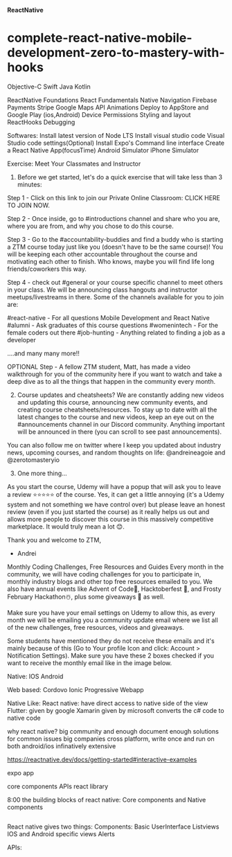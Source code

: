 **ReactNative**

complete-react-native-mobile-development-zero-to-mastery-with-hooks
===================================================================

Objective-C
Swift
Java
Kotlin


ReactNative Foundations
React Fundamentals
Native Navigation
Firebase
Payments Stripe
Google Maps API
Animations
Deploy to AppStore and Google Play (ios,Android)
Device Permissions
Styling and layout
ReactHooks
Debugging


Softwares:
Install latest version of Node LTS
Install visual studio code
Visual Studio code settings(Optional)
Install Expo's Command line interface
Create a React Native App(focusTime)
Android Simulator
iPhone Simulator



Exercise: Meet Your Classmates and Instructor
1. Before we get started, let's do a quick exercise that will take less than 3 minutes:


Step 1 - Click on this link to join our Private Online Classroom: CLICK HERE TO JOIN NOW.


Step 2 -  Once inside, go to #introductions channel and share who you are, where you are from, and why you chose to do this course.

Step 3 -  Go to the #accountability-buddies and find a buddy who is starting a ZTM course today just like you (doesn't have to be the same course)! You will be keeping each other accountable throughout the course and motivating each other to finish. Who knows, maybe you will find life long friends/coworkers this way. 

Step 4 - check out #general or your course specific channel to meet others in your class. We will be announcing class hangouts and instructor meetups/livestreams in there. Some of the channels available for you to join are:


#react-native - For all questions Mobile Development and React Native
#alumni - Ask graduates of this course questions
#womenintech - For the female coders out there
#job-hunting - Anything related to finding a job as a developer

....and many many more!!



OPTIONAL Step - A fellow ZTM student, Matt, has made a video walkthrough for you of the community here if you want to watch and take a deep dive as to all the things that happen in the community every month.



2. Course updates and cheatsheets?
We are constantly adding new videos and updating this course, announcing new community events, and creating course cheatsheets/resources. To stay up to date with all the latest changes to the course and new videos, keep an eye out on the #announcements channel in our Discord community. Anything important will be announced in there (you can scroll to see past announcements).


You can also follow me on twitter where I keep you updated about industry news, upcoming courses, and random thoughts on life: @andreineagoie and @zerotomasteryio



3. One more thing...


As you start the course, Udemy will have a popup that  will ask you to leave a review ⭐️⭐️⭐️⭐️⭐️ of the course. Yes, it can get a little annoying (it's a Udemy system and not something we have control over) but please leave an honest review (even if you just started the course) as it really helps us out and allows more people to discover this course in this massively competitive marketplace. It would truly mean a lot 😊.




Thank you and welcome to ZTM,

- Andrei



Monthly Coding Challenges, Free Resources and Guides
Every month in the community, we will have coding challenges for you to participate in, monthly industry blogs and other top free resources emailed to you. We also have annual events like Advent of Code🎄, Hacktoberfest 👾, and Frosty February Hackathon☃️, plus some giveaways 🎁 as well.

Make sure you have your email settings on Udemy to allow this, as every month we will be emailing you a community update email where we list all of the new challenges, free resources, videos and giveaways.

Some students have mentioned they do not receive these emails and it's mainly because of this (Go to Your profile Icon and click: Account > Notification Settings). Make sure you have these 2 boxes checked if you want to receive the monthly email like in the image below.


Native:
IOS
Android


Web based:
Cordovo
Ionic
Progressive Webapp

Native Like:
React native: have direct access to native side of the view
Flutter: given by google
Xamarin given by microsoft converts the c# code to native code


why react native?
big community and enough document
enough solutions for common issues
big companies
cross platform, write once and run on both android/ios
infinatively extensive

https://reactnative.dev/docs/getting-started#interactive-examples


expo app

core components
APIs
react library


8:00
the building blocks of react native:
Core components and Native components

<View>
<Text>
<Image>
<ScrollView>
<TextInput>


React native gives two things:
Components:
Basic
UserInterface
Listviews
IOS and Android specific views
Alerts

APIs:






